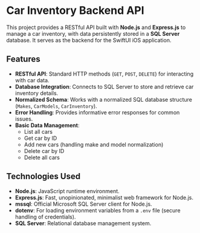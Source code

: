 # Car Inventory Backend API

This project provides a RESTful API built with **Node.js** and **Express.js** to manage a car inventory, with data persistently stored in a **SQL Server** database. It serves as the backend for the SwiftUI iOS application.

## Features

- **RESTful API**: Standard HTTP methods (`GET`, `POST`, `DELETE`) for interacting with car data.
- **Database Integration**: Connects to SQL Server to store and retrieve car inventory details.
- **Normalized Schema**: Works with a normalized SQL database structure (`Makes`, `CarModels`, `CarInventory`).
- **Error Handling**: Provides informative error responses for common issues.
- **Basic Data Management**:
  - List all cars
  - Get car by ID
  - Add new cars (handling make and model normalization)
  - Delete car by ID
  - Delete all cars

## Technologies Used

- **Node.js**: JavaScript runtime environment.
- **Express.js**: Fast, unopinionated, minimalist web framework for Node.js.
- **mssql**: Official Microsoft SQL Server client for Node.js.
- **dotenv**: For loading environment variables from a `.env` file (secure handling of credentials).
- **SQL Server**: Relational database management system.
